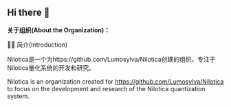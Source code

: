 ## Hi there 👋

**关于组织(About the Organization)：**

🙋‍♀️ 简介(Introduction)

Nilotica是一个为https://github.com/Lumosylva/Nilotica创建的组织，专注于Nilotica量化系统的开发和研究。

Nilotica is an organization created for https://github.com/Lumosylva/Nilotica to focus on the development and research of the Nilotica quantization system.
<!--

**Here are some ideas to get you started:**

🙋‍♀️ A short introduction - what is your organization all about?
🌈 Contribution guidelines - how can the community get involved?
👩‍💻 Useful resources - where can the community find your docs? Is there anything else the community should know?
🍿 Fun facts - what does your team eat for breakfast?
🧙 Remember, you can do mighty things with the power of [Markdown](https://docs.github.com/github/writing-on-github/getting-started-with-writing-and-formatting-on-github/basic-writing-and-formatting-syntax)
-->
